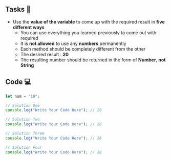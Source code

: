 ## Tasks 🎯

- Use the **value of the variable** to come up with the required result in **five different ways**
  - You can use everything you learned previously to come out with required
  - It is **not allowed** to use any **numbers** permanently
  - Each method should be completely different from the other
  - The desired result  : **20**
  - The resulting number should be returned in the form of **Number**, **not String**

## Code 💻

```js
let num = "10";

// Solution One
console.log("Write Your Code Here"); // 20

// Solution Two
console.log("Write Your Code Here"); // 20

// Solution Three
console.log("Write Your Code Here"); // 20

// Solution Four
console.log("Write Your Code Here"); // 20
```
